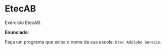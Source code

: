 # EtecAB
Exercício EtecAB.

**Enunciado**:

Faça um programa que exiba o nome da sua escola: `Etec Adolpho Berezin`.


